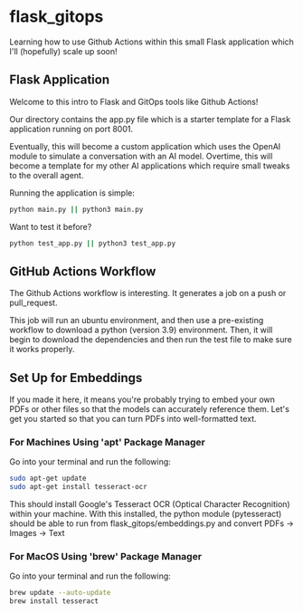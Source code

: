 # flask_gitops
Learning how to use Github Actions within this small Flask application which I'll (hopefully) scale up soon!

## Flask Application

Welcome to this intro to Flask and GitOps tools like Github Actions! 

Our directory contains the app.py file which is a starter template for a Flask application running on port 8001.

Eventually, this will become a custom application which uses the OpenAI module to simulate a conversation with an AI model. Overtime, this will become a template for my other AI applications which require small tweaks to the overall agent. 

Running the application is simple: 

```bash
python main.py || python3 main.py
```

Want to test it before? 
```bash
python test_app.py || python3 test_app.py
```

## GitHub Actions Workflow

The Github Actions workflow is interesting. It generates a job on a push or pull_request. 

This job will run an ubuntu environment, and then use a pre-existing workflow to download a python (version 3.9) environment. Then, it will begin to download the dependencies and then run the test file to make sure it works properly.

## Set Up for Embeddings

If you made it here, it means you're probably trying to embed your own PDFs or other files so that the models can accurately reference them. Let's get you started so that you 
can turn PDFs into well-formatted text. 

### For Machines Using 'apt' Package Manager

Go into your terminal and run the following: 

```bash
sudo apt-get update
sudo apt-get install tesseract-ocr
```

This should install Google's Tesseract OCR (Optical Character Recognition) within your machine. With this installed, the python module (pytesseract) should be able to run 
from flask_gitops/embeddings.py and convert PDFs -> Images -> Text 

### For MacOS Using 'brew' Package Manager

Go into your terminal and run the following: 

```bash
brew update --auto-update
brew install tesseract
```
